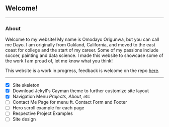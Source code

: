 ## Welcome!
---

### About
Welcome to my website! My name is Omodayo Origunwa, but you can call me Dayo. I am originally from Oakland, California, and moved to the east coast for college and the start of my career. Some of my passions include soccer, painting and data science. I made this website to showcase some of the work I am proud of, let me know what you think!

This website is a work in progress, feedback is welcome on the repo [here](https://github.com/dinoDayo/dinoDayo.github.io). 

---

- [x] Site skeleton
- [x] Download Jekyll's Cayman theme to further customize site layout
- [x] Navigation Menu *Projects, About, etc*
- [ ] Contact Me Page for menu ft. Contact Form and Footer 
- [ ] Hero scroll example for each page
- [ ] Respective Project Examples
- [ ] Site design